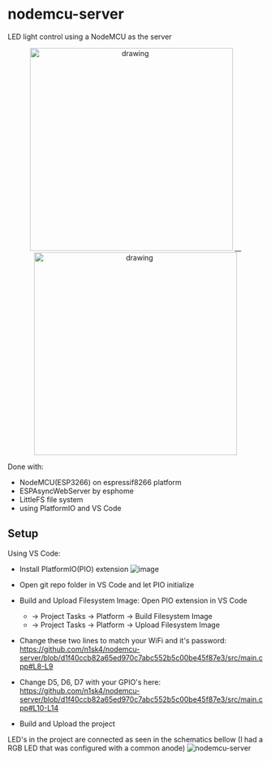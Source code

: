 # nodemcu-server
LED light control using a NodeMCU as the server


<p align="center">
<img src="https://github.com/user-attachments/assets/47545000-7c17-4bfe-9a0c-e8d154ff9865" alt="drawing" width="400"/> __  <img src="https://github.com/user-attachments/assets/ce7e18ef-509f-4391-b2da-9d880a299352" alt="drawing" width="400"/>
</p>

Done with:
 * NodeMCU(ESP3266) on espressif8266 platform
 * ESPAsyncWebServer by esphome
 * LittleFS file system
 * using PlatformIO and VS Code

## Setup
Using VS Code:
 * Install PlatformIO(PIO) extension
![image](https://github.com/user-attachments/assets/6fe7340e-5bb8-45c4-a3ee-443ef84b55f2)
 * Open git repo folder in VS Code and let PIO initialize
 * Build and Upload Filesystem Image:
   Open PIO extension in VS Code
     * -> Project Tasks -> Platform -> Build Filesystem Image
     * -> Project Tasks -> Platform -> Upload Filesystem Image
 * Change these two lines to match your WiFi and it's password:
 https://github.com/n1sk4/nodemcu-server/blob/d1f40ccb82a65ed970c7abc552b5c00be45f87e3/src/main.cpp#L8-L9

 * Change D5, D6, D7 with your GPIO's here:
 https://github.com/n1sk4/nodemcu-server/blob/d1f40ccb82a65ed970c7abc552b5c00be45f87e3/src/main.cpp#L10-L14
 * Build and Upload the project

LED's in the project are connected as seen in the schematics bellow (I had a RGB LED that was configured with a common anode)
![nodemcu-server](https://github.com/user-attachments/assets/d19526ea-40ce-4efc-8679-5ae46fcfa7a6)
